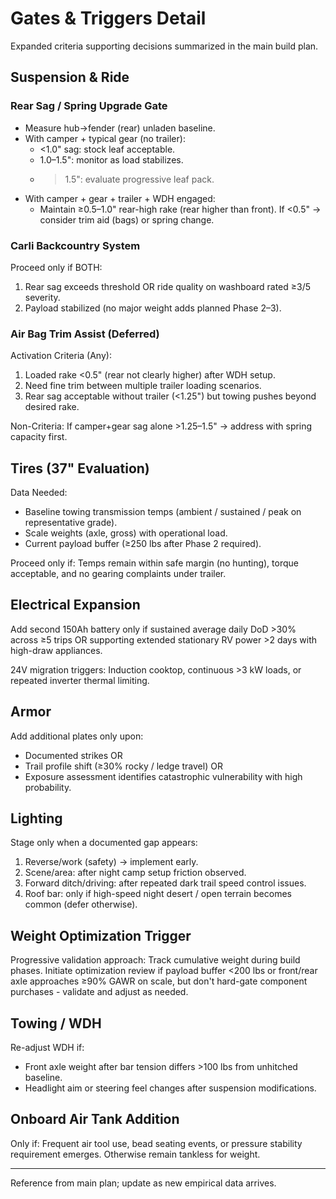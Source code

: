 # Gates & Triggers Detail

Expanded criteria supporting decisions summarized in the main build plan.

## Suspension & Ride

### Rear Sag / Spring Upgrade Gate

- Measure hub→fender (rear) unladen baseline.
- With camper + typical gear (no trailer):
  - <1.0" sag: stock leaf acceptable.
  - 1.0–1.5": monitor as load stabilizes.
  - >1.5": evaluate progressive leaf pack.
- With camper + gear + trailer + WDH engaged:
  - Maintain ≥0.5–1.0" rear-high rake (rear higher than front). If <0.5" → consider trim aid (bags) or spring change.

### Carli Backcountry System

Proceed only if BOTH:

1. Rear sag exceeds threshold OR ride quality on washboard rated ≥3/5 severity.
2. Payload stabilized (no major weight adds planned Phase 2–3).

### Air Bag Trim Assist (Deferred)

Activation Criteria (Any):

1. Loaded rake <0.5" (rear not clearly higher) after WDH setup.
2. Need fine trim between multiple trailer loading scenarios.
3. Rear sag acceptable without trailer (<1.25") but towing pushes beyond desired rake.

Non-Criteria: If camper+gear sag alone >1.25–1.5" → address with spring capacity first.

## Tires (37" Evaluation)

Data Needed:

- Baseline towing transmission temps (ambient / sustained / peak on representative grade).
- Scale weights (axle, gross) with operational load.
- Current payload buffer (≥250 lbs after Phase 2 required).

Proceed only if: Temps remain within safe margin (no hunting), torque acceptable, and no gearing complaints under trailer.

## Electrical Expansion

Add second 150Ah battery only if sustained average daily DoD >30% across ≥5 trips OR supporting extended stationary RV power >2 days with high-draw appliances.

24V migration triggers: Induction cooktop, continuous >3 kW loads, or repeated inverter thermal limiting.

## Armor

Add additional plates only upon:

- Documented strikes OR
- Trail profile shift (≥30% rocky / ledge travel) OR
- Exposure assessment identifies catastrophic vulnerability with high probability.

## Lighting

Stage only when a documented gap appears:

1. Reverse/work (safety) → implement early.
2. Scene/area: after night camp setup friction observed.
3. Forward ditch/driving: after repeated dark trail speed control issues.
4. Roof bar: only if high-speed night desert / open terrain becomes common (defer otherwise).

## Weight Optimization Trigger

Progressive validation approach: Track cumulative weight during build phases. Initiate optimization review if payload buffer <200 lbs or front/rear axle approaches ≥90% GAWR on scale, but don't hard-gate component purchases - validate and adjust as needed.

## Towing / WDH

Re-adjust WDH if:

- Front axle weight after bar tension differs >100 lbs from unhitched baseline.
- Headlight aim or steering feel changes after suspension modifications.

## Onboard Air Tank Addition

Only if: Frequent air tool use, bead seating events, or pressure stability requirement emerges. Otherwise remain tankless for weight.

---
Reference from main plan; update as new empirical data arrives.
